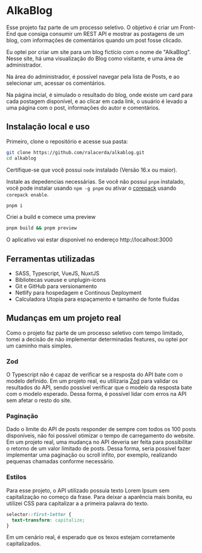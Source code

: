 # AlkaBlog

Esse projeto faz parte de um processo seletivo. O objetivo é criar um Front-End que consiga consumir um REST API e mostrar as postagens de um blog, com informações de comentários quando um post fosse clicado.

Eu optei por criar um site para um blog fictício com o nome de "AlkaBlog". Nesse site, há uma visualização do Blog como visitante, e uma área de administrador.

Na área do administrador, é possível navegar pela lista de Posts, e ao selecionar um, acessar os comentários.

Na página incial, é simulado o resultado do blog, onde existe um card para cada postagem disponível, e ao clicar em cada link, o usuário é levado a uma página com o post, informações do autor e comentários.

## Instalação local e uso

Primeiro, clone o repositório e acesse sua pasta:

```sh
git clone https://github.com/ralacerda/alkablog.git
cd alkablog
```

Certifique-se que você possui `node` instalado (Versão 16.x ou maior).

Instale as depedencias necessárias. Se você não possui `pnpm` instalado, você pode instalar usando `npm -g pnpm` ou ativar o [corepack](https://github.com/nodejs/corepack) usando `corepack enable`.

```sh
pnpm i
```

Criei a build e comece uma preview

```sh
pnpm build && pnpm preview
```

O aplicativo vai estar disponível no endereço http://localhost:3000

## Ferramentas utilizadas

- SASS, Typescript, VueJS, NuxtJS
- Bibliotecas vueuse e unplugin-icons
- Git e GitHub para versionamento
- Netlify para hospedagem e Continous Deployment
- Calculadora Utopia para espaçamento e tamanho de fonte fluídas

## Mudanças em um projeto real

Como o projeto faz parte de um processo seletivo com tempo limitado, tomei a decisão de não implementar determinadas features, ou optei por um caminho mais simples.

### Zod

O Typescript não é capaz de verificar se a resposta do API bate com o modelo definido.
Em um projeto real, eu utilizaria [Zod](https://zod.dev/) para validar os resultados do API, sendo possível verificar que o modelo da resposta bate com o modelo esperado. Dessa forma, é possível lidar com erros na API sem afetar o resto do site.

### Paginação

Dado o limite do API de posts responder de sempre com todos os 100 posts disponíveis, não foi possível otimizar
o tempo de carregamento do website.
Em um projeto real, uma mudança no API deveria ser feita para possibilitar o retorno de um valor
limitado de posts. Dessa forma, seria possível fazer implementar uma paginação ou scroll infito, por exemplo, realizando pequenas chamadas conforme necessário.

### Estilos

Para esse projeto, o API utilizado possuia texto Lorem Ipsum sem capitalização no começo da frase. Para deixar a aparência mais bonita, eu utilizei CSS para capitalizar a a primeira palavra do texto.

```css
selector::first-letter {
  text-transform: capitalize;
}
```

Em um cenário real, é esperado que os texos estejam corretamente capitalizados.
